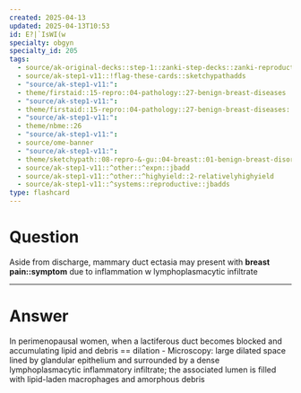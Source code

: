 ```yaml
---
created: 2025-04-13
updated: 2025-04-13T10:53
id: E?|`IsWI(w
specialty: obgyn
specialty_id: 205
tags:
  - source/ak-original-decks::step-1::zanki-step-decks::zanki-reproductive::reproductive-pathology
  - source/ak-step1-v11::!flag-these-cards::sketchypathadds
  - "source/ak-step1-v11:": 
  - theme/firstaid::15-repro::04-pathology::27-benign-breast-diseases
  - "source/ak-step1-v11:": 
  - theme/firstaid::15-repro::04-pathology::27-benign-breast-diseases::inflammatory::mammary-duct-ectasia
  - "source/ak-step1-v11:": 
  - theme/nbme::26
  - "source/ak-step1-v11:": 
  - source/ome-banner
  - "source/ak-step1-v11:": 
  - theme/sketchypath::08-repro-&-gu::04-breast::01-benign-breast-disorders
  - source/ak-step1-v11::^other::^expn::jbadd
  - source/ak-step1-v11::^other::^highyield::2-relativelyhighyield
  - source/ak-step1-v11::^systems::reproductive::jbadds
type: flashcard
---
```


# Question
Aside from discharge, mammary duct ectasia may present with **breast pain::symptom** due to inflammation w lymphoplasmacytic infiltrate

---

# Answer
In perimenopausal women, when a lactiferous duct becomes blocked and accumulating lipid and debris == dilation  - Microscopy: large dilated space lined by glandular epithelium and surrounded by a dense lymphoplasmacytic inflammatory infiltrate; the associated lumen is filled with lipid-laden macrophages and amorphous debris